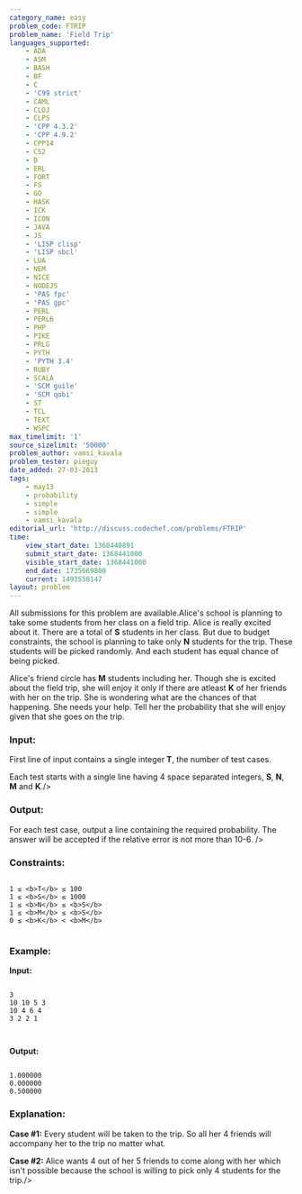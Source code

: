 ```yaml
---
category_name: easy
problem_code: FTRIP
problem_name: 'Field Trip'
languages_supported:
    - ADA
    - ASM
    - BASH
    - BF
    - C
    - 'C99 strict'
    - CAML
    - CLOJ
    - CLPS
    - 'CPP 4.3.2'
    - 'CPP 4.9.2'
    - CPP14
    - CS2
    - D
    - ERL
    - FORT
    - FS
    - GO
    - HASK
    - ICK
    - ICON
    - JAVA
    - JS
    - 'LISP clisp'
    - 'LISP sbcl'
    - LUA
    - NEM
    - NICE
    - NODEJS
    - 'PAS fpc'
    - 'PAS gpc'
    - PERL
    - PERL6
    - PHP
    - PIKE
    - PRLG
    - PYTH
    - 'PYTH 3.4'
    - RUBY
    - SCALA
    - 'SCM guile'
    - 'SCM qobi'
    - ST
    - TCL
    - TEXT
    - WSPC
max_timelimit: '1'
source_sizelimit: '50000'
problem_author: vamsi_kavala
problem_tester: pieguy
date_added: 27-03-2013
tags:
    - may13
    - probability
    - simple
    - simple
    - vamsi_kavala
editorial_url: 'http://discuss.codechef.com/problems/FTRIP'
time:
    view_start_date: 1368440891
    submit_start_date: 1368441000
    visible_start_date: 1368441000
    end_date: 1735669800
    current: 1493558147
layout: problem
---
```

All submissions for this problem are available.Alice's school is planning to take some students from her class on a field trip. Alice is really excited about it. There are a total of **S** students in her class. But due to budget constraints, the school is planning to take only **N** students for the trip. These students will be picked randomly. And each student has equal chance of being picked.

Alice's friend circle has **M** students including her. Though she is excited about the field trip, she will enjoy it only if there are atleast **K** of her friends with her on the trip. She is wondering what are the chances of that happening. She needs your help. Tell her the probability that she will enjoy given that she goes on the trip.

### Input:

First line of input contains a single integer **T**, the number of test cases.

Each test starts with a single line having 4 space separated integers, **S**, **N**, **M** and **K**./>

### Output:

For each test case, output a line containing the required probability. The answer will be accepted if the relative error is not more than 10-6.
/>

### Constraints:

```

1 ≤ <b>T</b> ≤ 100
1 ≤ <b>S</b> ≤ 1000
1 ≤ <b>N</b> ≤ <b>S</b>
1 ≤ <b>M</b> ≤ <b>S</b>
0 ≤ <b>K</b> < <b>M</b>


```
### Example:

**Input:**

```

3
10 10 5 3
10 4 6 4
3 2 2 1



```
**Output:**

```

1.000000
0.000000
0.500000

```
### Explanation:

**Case #1:**
Every student will be taken to the trip. So all her 4 friends will accompany her to the trip no matter what. 

**Case #2:**
Alice wants 4 out of her 5 friends to come along with her which isn't possible because the school is willing to pick only 4 students for the trip./>
